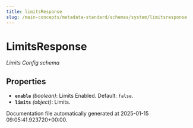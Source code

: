 ```yaml
---
title: limitsResponse
slug: /main-concepts/metadata-standard/schemas/system/limitsresponse
---
```


# LimitsResponse

*Limits Config schema*

## Properties

- **`enable`** *(boolean)*: Limits Enabled. Default: `false`.
- **`limits`** *(object)*: Limits.


Documentation file automatically generated at 2025-01-15 09:05:41.923720+00:00.
